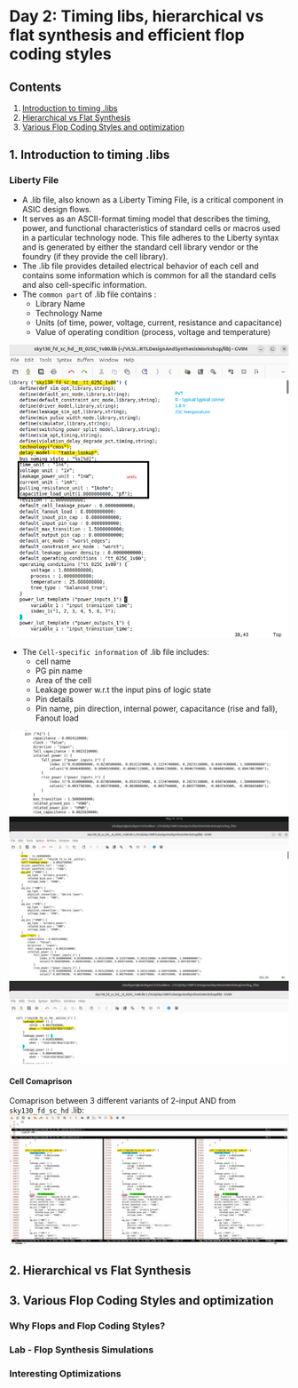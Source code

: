 # Day 2: Timing libs, hierarchical vs flat synthesis and efficient flop coding styles

## Contents
1. [Introduction to timing .libs](#1-introduction-to-timing-libs)
2. [Hierarchical vs Flat Synthesis](#2-hierarchical-vs-flat-synthesis)
3. [Various Flop Coding Styles and optimization](#3-various-flop-coding-styles-and-optimization)

## 1. Introduction to timing .libs

### Liberty File
- A .lib file, also known as a Liberty Timing File, is a critical component in ASIC design flows.
- It serves as an ASCII-format timing model that describes the timing, power, and functional characteristics of standard cells or macros used in a particular technology node. This file adheres to the Liberty syntax and is generated by either the standard cell library vendor or the foundry (if they provide the cell library).
- The .lib file provides detailed electrical behavior of each cell and contains some information which is common for all the standard cells and also cell-specific information.
- The ```common part``` of .lib file contains :
    - Library Name
    - Technology Name
    - Units (of time, power, voltage, current, resistance and capacitance)
    - Value of operating condition (process, voltage and temperature)

![Alt Text](images/liberty_file_1.png)

- The ```Cell-specific information``` of .lib file includes:
    - cell name
    - PG pin name
    - Area of the cell
    - Leakage power w.r.t the input pins of logic state
    - Pin details
    - Pin name, pin direction, internal power, capacitance (rise and fall), Fanout load

![Alt Text](images/pin_info.png)
![Alt Text](images/area_pgpin.png)
![Alt Text](images/leakage_wrt_input_pin_states.png)

#### Cell Comaprison
Comaprison between 3 different variants of 2-input AND from ```sky130_fd_sc_hd``` .lib:
![Alt Text](images/cell_comparisons.png)

## 2. Hierarchical vs Flat Synthesis

## 3. Various Flop Coding Styles and optimization
### Why Flops and Flop Coding Styles?
### Lab - Flop Synthesis Simulations
### Interesting Optimizations
